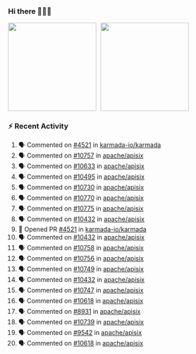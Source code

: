 ### Hi there 👋👋👋

<div style="display: flex; gap: 10px;">
  <img height="200px" src="https://github-readme-stats.vercel.app/api?username=Vacant2333&show_icons=true&theme=flag-india&count_private=true&hide_rank=true&include_all_commits=true">
  <img height="200px" src="https://github-readme-stats.vercel.app/api/top-langs/?username=Vacant2333&layout=donut">
</div>

### :zap: Recent Activity

<!--START_SECTION:activity-->
1. 🗣 Commented on [#4521](https://github.com/karmada-io/karmada/pull/4521#issuecomment-1880938504) in [karmada-io/karmada](https://github.com/karmada-io/karmada)
2. 🗣 Commented on [#10757](https://github.com/apache/apisix/issues/10757#issuecomment-1880751954) in [apache/apisix](https://github.com/apache/apisix)
3. 🗣 Commented on [#10633](https://github.com/apache/apisix/issues/10633#issuecomment-1880736373) in [apache/apisix](https://github.com/apache/apisix)
4. 🗣 Commented on [#10495](https://github.com/apache/apisix/issues/10495#issuecomment-1880729914) in [apache/apisix](https://github.com/apache/apisix)
5. 🗣 Commented on [#10730](https://github.com/apache/apisix/issues/10730#issuecomment-1880581098) in [apache/apisix](https://github.com/apache/apisix)
6. 🗣 Commented on [#10770](https://github.com/apache/apisix/issues/10770#issuecomment-1880496952) in [apache/apisix](https://github.com/apache/apisix)
7. 🗣 Commented on [#10775](https://github.com/apache/apisix/issues/10775#issuecomment-1880490213) in [apache/apisix](https://github.com/apache/apisix)
8. 🗣 Commented on [#10432](https://github.com/apache/apisix/issues/10432#issuecomment-1880109143) in [apache/apisix](https://github.com/apache/apisix)
9. 💪 Opened PR [#4521](https://github.com/karmada-io/karmada/pull/4521) in [karmada-io/karmada](https://github.com/karmada-io/karmada)
10. 🗣 Commented on [#10432](https://github.com/apache/apisix/issues/10432#issuecomment-1878226131) in [apache/apisix](https://github.com/apache/apisix)
11. 🗣 Commented on [#10758](https://github.com/apache/apisix/issues/10758#issuecomment-1878210748) in [apache/apisix](https://github.com/apache/apisix)
12. 🗣 Commented on [#10756](https://github.com/apache/apisix/issues/10756#issuecomment-1878209867) in [apache/apisix](https://github.com/apache/apisix)
13. 🗣 Commented on [#10749](https://github.com/apache/apisix/issues/10749#issuecomment-1876675429) in [apache/apisix](https://github.com/apache/apisix)
14. 🗣 Commented on [#10432](https://github.com/apache/apisix/issues/10432#issuecomment-1875090267) in [apache/apisix](https://github.com/apache/apisix)
15. 🗣 Commented on [#10747](https://github.com/apache/apisix/issues/10747#issuecomment-1875054593) in [apache/apisix](https://github.com/apache/apisix)
16. 🗣 Commented on [#10618](https://github.com/apache/apisix/issues/10618#issuecomment-1873817624) in [apache/apisix](https://github.com/apache/apisix)
17. 🗣 Commented on [#8931](https://github.com/apache/apisix/issues/8931#issuecomment-1873723865) in [apache/apisix](https://github.com/apache/apisix)
18. 🗣 Commented on [#10739](https://github.com/apache/apisix/issues/10739#issuecomment-1873717261) in [apache/apisix](https://github.com/apache/apisix)
19. 🗣 Commented on [#9542](https://github.com/apache/apisix/issues/9542#issuecomment-1873696505) in [apache/apisix](https://github.com/apache/apisix)
20. 🗣 Commented on [#10618](https://github.com/apache/apisix/issues/10618#issuecomment-1873651091) in [apache/apisix](https://github.com/apache/apisix)
<!--END_SECTION:activity-->
